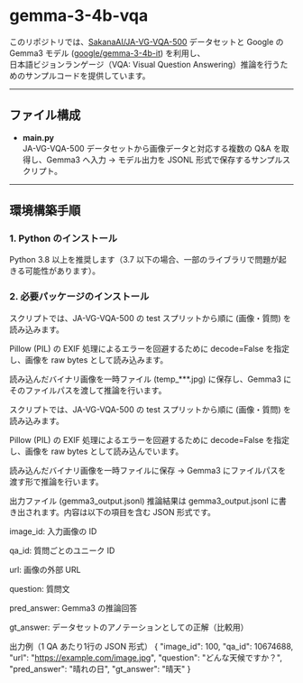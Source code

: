 # gemma-3-4b-vqa

このリポジトリでは、[SakanaAI/JA-VG-VQA-500](https://huggingface.co/datasets/SakanaAI/JA-VG-VQA-500) データセットと Google の Gemma3 モデル ([google/gemma-3-4b-it](https://huggingface.co/google/gemma-3-4b-it)) を利用し、  
日本語ビジョンランゲージ（VQA: Visual Question Answering）推論を行うためのサンプルコードを提供しています。

---

## ファイル構成

- **main.py**  
  JA-VG-VQA-500 データセットから画像データと対応する複数の Q&A を取得し、Gemma3 へ入力 → モデル出力を JSONL 形式で保存するサンプルスクリプト。

---

## 環境構築手順

### 1. Python のインストール
Python 3.8 以上を推奨します（3.7 以下の場合、一部のライブラリで問題が起きる可能性があります）。

### 2. 必要パッケージのインストール


スクリプトでは、JA-VG-VQA-500 の test スプリットから順に (画像・質問) を読み込みます。

Pillow (PIL) の EXIF 処理によるエラーを回避するために decode=False を指定し、画像を raw bytes として読み込みます。

読み込んだバイナリ画像を一時ファイル (temp_***.jpg) に保存し、Gemma3 にそのファイルパスを渡して推論を行います。




スクリプトでは、JA-VG-VQA-500 の test スプリットから順に (画像・質問) を読み込みます。

Pillow (PIL) の EXIF 処理によるエラーを回避するために decode=False を指定し、画像を raw bytes として読み込んでいます。

読み込んだバイナリ画像を一時ファイルに保存 → Gemma3 にファイルパスを渡す形で推論を行います。

出力ファイル (gemma3_output.jsonl)
推論結果は gemma3_output.jsonl に書き出されます。内容は以下の項目を含む JSON 形式です。

image_id: 入力画像の ID

qa_id: 質問ごとのユニーク ID

url: 画像の外部 URL

question: 質問文

pred_answer: Gemma3 の推論回答

gt_answer: データセットのアノテーションとしての正解（比較用）

出力例（1 QA あたり1行の JSON 形式）
{
  "image_id": 100,
  "qa_id": 10674688,
  "url": "https://example.com/image.jpg",
  "question": "どんな天候ですか？",
  "pred_answer": "晴れの日",
  "gt_answer": "晴天"
}
